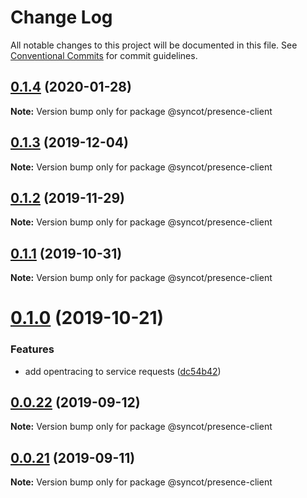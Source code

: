 # Change Log

All notable changes to this project will be documented in this file.
See [Conventional Commits](https://conventionalcommits.org) for commit guidelines.

## [0.1.4](https://github.com/SyncOT/SyncOT/compare/@syncot/presence-client@0.1.3...@syncot/presence-client@0.1.4) (2020-01-28)

**Note:** Version bump only for package @syncot/presence-client





## [0.1.3](https://github.com/SyncOT/SyncOT/compare/@syncot/presence-client@0.1.2...@syncot/presence-client@0.1.3) (2019-12-04)

**Note:** Version bump only for package @syncot/presence-client





## [0.1.2](https://github.com/SyncOT/SyncOT/compare/@syncot/presence-client@0.1.1...@syncot/presence-client@0.1.2) (2019-11-29)

**Note:** Version bump only for package @syncot/presence-client





## [0.1.1](https://github.com/SyncOT/SyncOT/compare/@syncot/presence-client@0.1.0...@syncot/presence-client@0.1.1) (2019-10-31)

**Note:** Version bump only for package @syncot/presence-client





# [0.1.0](https://github.com/SyncOT/SyncOT/compare/@syncot/presence-client@0.0.22...@syncot/presence-client@0.1.0) (2019-10-21)


### Features

* add opentracing to service requests ([dc54b42](https://github.com/SyncOT/SyncOT/commit/dc54b42273e6148f2a3c001c36072957c7cdb661))





## [0.0.22](https://github.com/SyncOT/SyncOT/compare/@syncot/presence-client@0.0.21...@syncot/presence-client@0.0.22) (2019-09-12)

**Note:** Version bump only for package @syncot/presence-client





## [0.0.21](https://github.com/SyncOT/SyncOT/compare/@syncot/presence-client@0.0.20...@syncot/presence-client@0.0.21) (2019-09-11)

**Note:** Version bump only for package @syncot/presence-client

